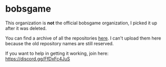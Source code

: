 # bobsgame

This organization is **not** the official bobsgame organization, I picked it up after it was deleted.

You can find a archive of all the repositories [here](https://github.com/bobsgamed). I can't upload them here because the old repository names are still reserved.

If you want to help in getting it working, join here: <https://discord.gg/FfDxFc4JuS>
